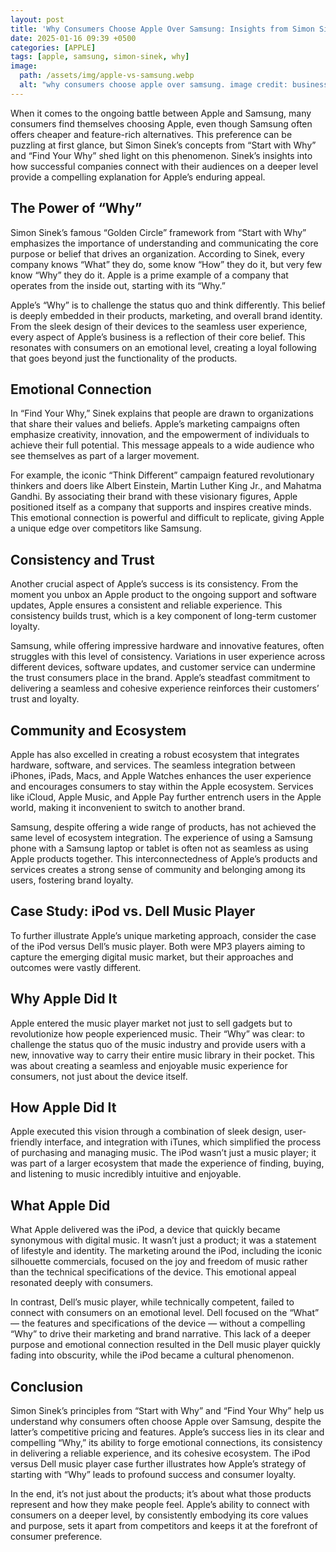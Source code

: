 ```yaml
---
layout: post
title: 'Why Consumers Choose Apple Over Samsung: Insights from Simon Sinek'
date: 2025-01-16 09:39 +0500
categories: [APPLE]
tags: [apple, samsung, simon-sinek, why]
image:
  path: /assets/img/apple-vs-samsung.webp
  alt: "why consumers choose apple over samsung. image credit: businessmobiles"
---
```

When it comes to the ongoing battle between Apple and Samsung, many consumers find themselves choosing Apple, even though Samsung often offers cheaper and feature-rich alternatives. This preference can be puzzling at first glance, but Simon Sinek’s concepts from “Start with Why” and “Find Your Why” shed light on this phenomenon. Sinek’s insights into how successful companies connect with their audiences on a deeper level provide a compelling explanation for Apple’s enduring appeal.

## The Power of “Why”

Simon Sinek’s famous “Golden Circle” framework from “Start with Why” emphasizes the importance of understanding and communicating the core purpose or belief that drives an organization. According to Sinek, every company knows “What” they do, some know “How” they do it, but very few know “Why” they do it. Apple is a prime example of a company that operates from the inside out, starting with its “Why.”

Apple’s “Why” is to challenge the status quo and think differently. This belief is deeply embedded in their products, marketing, and overall brand identity. From the sleek design of their devices to the seamless user experience, every aspect of Apple’s business is a reflection of their core belief. This resonates with consumers on an emotional level, creating a loyal following that goes beyond just the functionality of the products.

## Emotional Connection

In “Find Your Why,” Sinek explains that people are drawn to organizations that share their values and beliefs. Apple’s marketing campaigns often emphasize creativity, innovation, and the empowerment of individuals to achieve their full potential. This message appeals to a wide audience who see themselves as part of a larger movement.

For example, the iconic “Think Different” campaign featured revolutionary thinkers and doers like Albert Einstein, Martin Luther King Jr., and Mahatma Gandhi. By associating their brand with these visionary figures, Apple positioned itself as a company that supports and inspires creative minds. This emotional connection is powerful and difficult to replicate, giving Apple a unique edge over competitors like Samsung.

## Consistency and Trust

Another crucial aspect of Apple’s success is its consistency. From the moment you unbox an Apple product to the ongoing support and software updates, Apple ensures a consistent and reliable experience. This consistency builds trust, which is a key component of long-term customer loyalty.

Samsung, while offering impressive hardware and innovative features, often struggles with this level of consistency. Variations in user experience across different devices, software updates, and customer service can undermine the trust consumers place in the brand. Apple’s steadfast commitment to delivering a seamless and cohesive experience reinforces their customers’ trust and loyalty.

## Community and Ecosystem

Apple has also excelled in creating a robust ecosystem that integrates hardware, software, and services. The seamless integration between iPhones, iPads, Macs, and Apple Watches enhances the user experience and encourages consumers to stay within the Apple ecosystem. Services like iCloud, Apple Music, and Apple Pay further entrench users in the Apple world, making it inconvenient to switch to another brand.

Samsung, despite offering a wide range of products, has not achieved the same level of ecosystem integration. The experience of using a Samsung phone with a Samsung laptop or tablet is often not as seamless as using Apple products together. This interconnectedness of Apple’s products and services creates a strong sense of community and belonging among its users, fostering brand loyalty.

## Case Study: iPod vs. Dell Music Player

To further illustrate Apple’s unique marketing approach, consider the case of the iPod versus Dell’s music player. Both were MP3 players aiming to capture the emerging digital music market, but their approaches and outcomes were vastly different.

## Why Apple Did It

Apple entered the music player market not just to sell gadgets but to revolutionize how people experienced music. Their “Why” was clear: to challenge the status quo of the music industry and provide users with a new, innovative way to carry their entire music library in their pocket. This was about creating a seamless and enjoyable music experience for consumers, not just about the device itself.

## How Apple Did It

Apple executed this vision through a combination of sleek design, user-friendly interface, and integration with iTunes, which simplified the process of purchasing and managing music. The iPod wasn’t just a music player; it was part of a larger ecosystem that made the experience of finding, buying, and listening to music incredibly intuitive and enjoyable.

## What Apple Did

What Apple delivered was the iPod, a device that quickly became synonymous with digital music. It wasn’t just a product; it was a statement of lifestyle and identity. The marketing around the iPod, including the iconic silhouette commercials, focused on the joy and freedom of music rather than the technical specifications of the device. This emotional appeal resonated deeply with consumers.

In contrast, Dell’s music player, while technically competent, failed to connect with consumers on an emotional level. Dell focused on the “What” — the features and specifications of the device — without a compelling “Why” to drive their marketing and brand narrative. This lack of a deeper purpose and emotional connection resulted in the Dell music player quickly fading into obscurity, while the iPod became a cultural phenomenon.

## Conclusion

Simon Sinek’s principles from “Start with Why” and “Find Your Why” help us understand why consumers often choose Apple over Samsung, despite the latter’s competitive pricing and features. Apple’s success lies in its clear and compelling “Why,” its ability to forge emotional connections, its consistency in delivering a reliable experience, and its cohesive ecosystem. The iPod versus Dell music player case further illustrates how Apple’s strategy of starting with “Why” leads to profound success and consumer loyalty.

In the end, it’s not just about the products; it’s about what those products represent and how they make people feel. Apple’s ability to connect with consumers on a deeper level, by consistently embodying its core values and purpose, sets it apart from competitors and keeps it at the forefront of consumer preference.